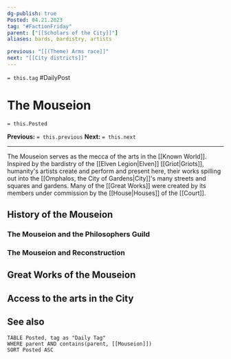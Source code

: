 ```yaml
---
dg-publish: true
Posted: 04.21.2023
tag: "#FactionFriday"
parent: ["[[Scholars of the City]]"]
aliases: bards, bardistry, artists

previous: "[[(Theme) Arms race]]"
next: "[[City districts]]"
---
```

`= this.tag` #DailyPost 
# The Mouseion
`= this.Posted`

**Previous:** `= this.previous`
**Next:** `= this.next`

---

The Mouseion serves as the mecca of the arts in the [[Known World]]. Inspired by the bardistry of the [[Elven Legion|Elven]] [[Griot|Griots]], humanity's artists create and perform and present here, their works spilling out into the [[Omphalos, the City of Gardens|City]]'s many streets and squares and gardens. Many of the [[Great Works]] were created by its members under commission by the [[House|Houses]] of the [[Court]].

## History of the Mouseion

### The Mouseion and the Philosophers Guild

### The Mouseion and Reconstruction

## Great Works of the Mouseion

## Access to the arts in the City

## See also
```dataview
TABLE Posted, tag as "Daily Tag"
WHERE parent AND contains(parent, [[Mouseion]])
SORT Posted ASC
```